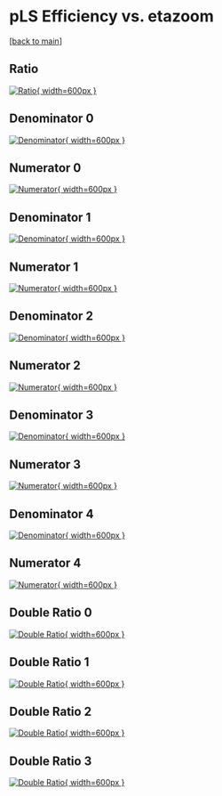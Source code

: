 # pLS Efficiency vs. etazoom

[[back to main](./)]



## Ratio

[![Ratio](../mtv/var/pLS_loweta_211_-1_eff_etazoom.png){ width=600px }](../mtv/var/pLS_loweta_211_-1_eff_etazoom.pdf)

## Denominator 0

[![Denominator](../mtv/den/pLS_loweta_211_-1_eff_etazoom_den0.png){ width=600px }](../mtv/den/pLS_loweta_211_-1_eff_etazoom_den0.pdf)

## Numerator 0

[![Numerator](../mtv/num/pLS_loweta_211_-1_eff_etazoom_num0.png){ width=600px }](../mtv/num/pLS_loweta_211_-1_eff_etazoom_num0.pdf)

## Denominator 1

[![Denominator](../mtv/den/pLS_loweta_211_-1_eff_etazoom_den1.png){ width=600px }](../mtv/den/pLS_loweta_211_-1_eff_etazoom_den1.pdf)

## Numerator 1

[![Numerator](../mtv/num/pLS_loweta_211_-1_eff_etazoom_num1.png){ width=600px }](../mtv/num/pLS_loweta_211_-1_eff_etazoom_num1.pdf)

## Denominator 2

[![Denominator](../mtv/den/pLS_loweta_211_-1_eff_etazoom_den2.png){ width=600px }](../mtv/den/pLS_loweta_211_-1_eff_etazoom_den2.pdf)

## Numerator 2

[![Numerator](../mtv/num/pLS_loweta_211_-1_eff_etazoom_num2.png){ width=600px }](../mtv/num/pLS_loweta_211_-1_eff_etazoom_num2.pdf)

## Denominator 3

[![Denominator](../mtv/den/pLS_loweta_211_-1_eff_etazoom_den3.png){ width=600px }](../mtv/den/pLS_loweta_211_-1_eff_etazoom_den3.pdf)

## Numerator 3

[![Numerator](../mtv/num/pLS_loweta_211_-1_eff_etazoom_num3.png){ width=600px }](../mtv/num/pLS_loweta_211_-1_eff_etazoom_num3.pdf)

## Denominator 4

[![Denominator](../mtv/den/pLS_loweta_211_-1_eff_etazoom_den4.png){ width=600px }](../mtv/den/pLS_loweta_211_-1_eff_etazoom_den4.pdf)

## Numerator 4

[![Numerator](../mtv/num/pLS_loweta_211_-1_eff_etazoom_num4.png){ width=600px }](../mtv/num/pLS_loweta_211_-1_eff_etazoom_num4.pdf)

## Double Ratio 0

[![Double Ratio](../mtv/ratio/pLS_loweta_211_-1_eff_etazoom_ratio0.png){ width=600px }](../mtv/ratio/pLS_loweta_211_-1_eff_etazoom_ratio0.pdf)

## Double Ratio 1

[![Double Ratio](../mtv/ratio/pLS_loweta_211_-1_eff_etazoom_ratio1.png){ width=600px }](../mtv/ratio/pLS_loweta_211_-1_eff_etazoom_ratio1.pdf)

## Double Ratio 2

[![Double Ratio](../mtv/ratio/pLS_loweta_211_-1_eff_etazoom_ratio2.png){ width=600px }](../mtv/ratio/pLS_loweta_211_-1_eff_etazoom_ratio2.pdf)

## Double Ratio 3

[![Double Ratio](../mtv/ratio/pLS_loweta_211_-1_eff_etazoom_ratio3.png){ width=600px }](../mtv/ratio/pLS_loweta_211_-1_eff_etazoom_ratio3.pdf)

